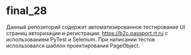 # final_28
Данный репозиторий содержит автоматизированное тестирование UI страниц авторизации и регистрации: https://b2c.passport.rt.ru с использованием PyTest и Selenium. 
При написании тестов использовался шаблон проектирования PageObject.

